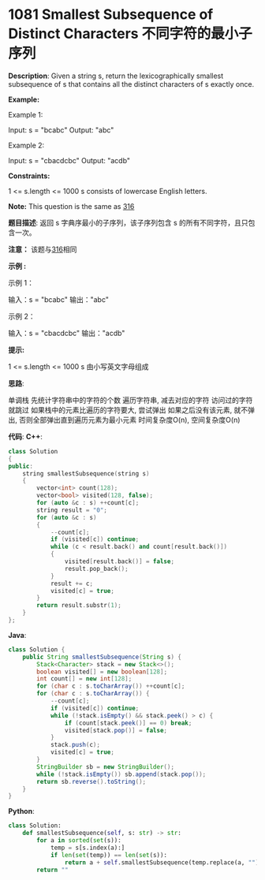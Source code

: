 # 1081 Smallest Subsequence of Distinct Characters 不同字符的最小子序列

__Description__:
Given a string s, return the lexicographically smallest subsequence of s that contains all the distinct characters of s exactly once.

__Example:__

Example 1:

Input: s = "bcabc"
Output: "abc"

Example 2:

Input: s = "cbacdcbc"
Output: "acdb"

__Constraints:__

1 <= s.length <= 1000
s consists of lowercase English letters.

__Note:__
This question is the same as [316](https://leetcode.com/problems/remove-duplicate-letters/)

__题目描述__:
返回 s 字典序最小的子序列，该子序列包含 s 的所有不同字符，且只包含一次。

__注意：__
该题与[316](https://leetcode.com/problems/remove-duplicate-letters/)相同

__示例 :__

示例 1：

输入：s = "bcabc"
输出："abc"

示例 2：

输入：s = "cbacdcbc"
输出："acdb"

__提示:__

1 <= s.length <= 1000
s 由小写英文字母组成

__思路__:

单调栈
先统计字符串中的字符的个数
遍历字符串, 减去对应的字符
访问过的字符就跳过
如果栈中的元素比遍历的字符要大, 尝试弹出
如果之后没有该元素, 就不弹出, 否则全部弹出直到遍历元素为最小元素
时间复杂度O(n), 空间复杂度O(n)

__代码__:
__C++__:

```C++
class Solution 
{
public:
    string smallestSubsequence(string s) 
    {
        vector<int> count(128);
        vector<bool> visited(128, false);
        for (auto &c : s) ++count[c];
        string result = "0";
        for (auto &c : s)
        {
            --count[c];
            if (visited[c]) continue;
            while (c < result.back() and count[result.back()])
            {
                visited[result.back()] = false;
                result.pop_back();
            }
            result += c;
            visited[c] = true;
        }
        return result.substr(1);
    }
};
```

__Java__:

```Java
class Solution {
    public String smallestSubsequence(String s) {
        Stack<Character> stack = new Stack<>();
        boolean visited[] = new boolean[128];
        int count[] = new int[128];
        for (char c : s.toCharArray()) ++count[c];
        for (char c : s.toCharArray()) {
            --count[c];
            if (visited[c]) continue;
            while (!stack.isEmpty() && stack.peek() > c) {
                if (count[stack.peek()] == 0) break;
                visited[stack.pop()] = false;
            }
            stack.push(c);
            visited[c] = true;
        }
        StringBuilder sb = new StringBuilder();
        while (!stack.isEmpty()) sb.append(stack.pop());
        return sb.reverse().toString();
    }
}
```

__Python__:

```Python
class Solution:
    def smallestSubsequence(self, s: str) -> str:
        for a in sorted(set(s)):
            temp = s[s.index(a):]
            if len(set(temp)) == len(set(s)):
                return a + self.smallestSubsequence(temp.replace(a, ""))
        return ""
```
